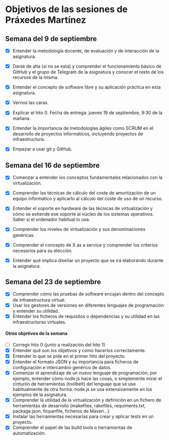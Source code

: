 # Objetivos de las sesiones de Práxedes Martínez

## Semana del 9 de septiembre

- [X] Entender la metodología docente, de evaluación y de interacción de la asignatura.  
- [X] Darse de alta (si no se está) y comprender el funcionamiento básico de GitHub y el grupo de Telegram de la asignatura y conocer el resto de los recursos de la misma.
- [X] Entender el concepto de software libre y su aplicación práctica en esta asignatura.
- [X] Vernos las caras.
- [X] Explicar el hito 0. Fecha de entrega: jueves 19 de septiembre, 9:30 de la mañana.
- [X] Entender la importancia de metodologías ágiles como SCRUM en el desarrollo de proyectos informáticos, incluyendo proyectos de infraestructura.
- [X] Empezar a usar git y GitHub.


## Semana del 16 de septiembre

- [X] Comenzar a entender los conceptos fundamentales relacionados con la virtualización.
- [X] Comprender las técnicas de cálculo del coste de amortización de un equipo informático y aplicarlo al cálculo del coste de uso de un recurso.
- [X] Entender el soporte en hardware de las técnicas de virtualización y cómo se extiende ese soporte al núcleo de los sistemas operativos. Saber si el ordenador habitual lo usa.
- [X] Comprender los niveles de virtualización y sus denominaciones genéricas.
- [X] Comprender el concepto de X as a service y comprender los criterios necesarios para su elección.
- [X] Entender qué implica diseñar un proyecto que se irá elaborando durante la asignatura.


## Semana del 23 de septiembre

- [X] Comprender cómo las pruebas de software encajan dentro del concepto de infraestructura virtual.  
- [X] Usar los gestores de versiones en diferentes lenguajes de programación y entender su utilidad.  
- [X] Entender los ficheros de requisitos o dependencias y su utilidad en las infraestructuras virtuales.  
  
#### Otros objetivos de la semana

- [ ] Corregir hito 0 (junto a realización del hito 1).
- [X] Entender qué son los objetivos y cómo hacerlos correctamente. 
- [X] Entender lo que se pide en el primer hito del proyecto.
- [X] Entender el formato JSON y su importancia para ficheros de configuración e intercambio genérico de datos.  
- [X] Comenzar el aprendizaje de un nuevo lenguaje de programación; por ejemplo, entender cómo node.js hace las cosas, o simplemente mirar el cinturón de herramientas (toolbelt) del lenguaje que se use habitualmente de otra forma. node.js se usa extensivamente en los ejemplos de la asignatura.  
- [X] Comprender la utilidad de la virtualización y definición en un fichero de herramientas de desarrollo (makefiles, rakefiles, requiments.txt, package.json, ficpanfile, ficheros de Maven...).  
- [X] Instalar las herramientas necesarias para crear y aplicar tests en un proyecto.  
- [X] Comprender el papel de las build tools o herramientas de automatización.  
